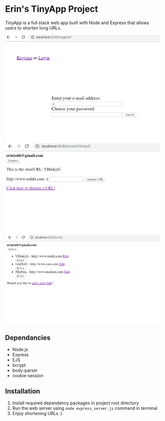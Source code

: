# Erin's TinyApp Project

TinyApp is a full stack web app built with Node and Express that allows users to shorten long URLs.

!["Screenshot of user registration"](https://github.com/erinltoth/tiny-app/blob/master/docs/Registration-TinyApp.png)
!["Screenshot of URL edit page"](https://github.com/erinltoth/tiny-app/blob/master/docs/URL-edit-page.png)
!["Screenshot of URLs owned by a registered user"](https://github.com/erinltoth/tiny-app/blob/master/docs/URLS-owned-by-user.png)

## Dependancies
- Node.js
- Express
- EJS
- bcrypt
- body-parser
- cookie-session

## Installation
1. Install required dependency packages in project root directory
2. Run the web server using `node express_server.js` command in terminal
3. Enjoy shortening URLs :)